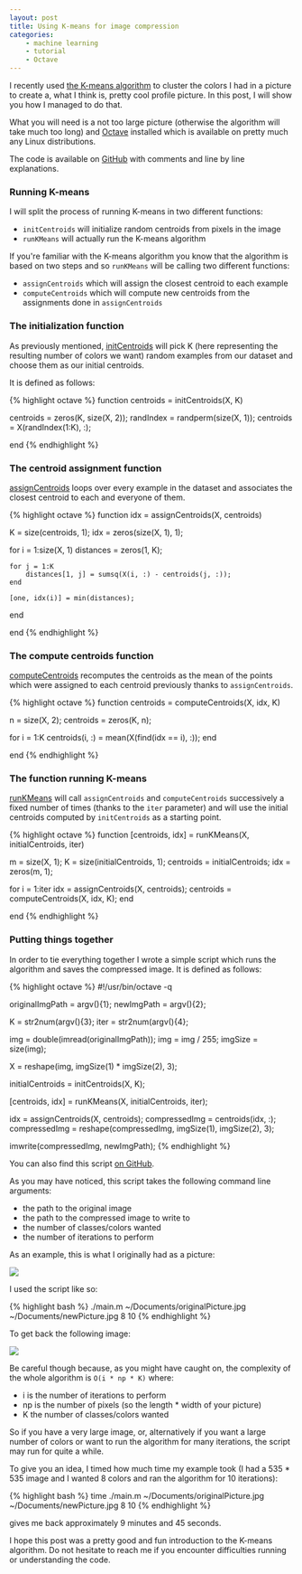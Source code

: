 ```yaml
---
layout: post
title: Using K-means for image compression
categories:
    - machine learning
    - tutorial
    - Octave
---
```


I recently used [the K-means algorithm](http://en.wikipedia.org/wiki/K-means_clustering)
to cluster the colors I had in a picture to create a, what I think is,
pretty cool profile picture. In this post, I will show you how I managed to do
that.

What you will need is a not too large picture (otherwise the algorithm will take
much too long) and [Octave](http://www.gnu.org/software/octave/) installed which
is available on pretty much any Linux distributions.

The code is available on [GitHub](https://github.com/BenFradet/KMeansPost) with
comments and line by line explanations.

### Running K-means

I will split the process of running K-means in two different functions:

  - `initCentroids` will initialize random centroids from pixels in the image
  - `runKMeans` will actually run the K-means algorithm

If you're familiar with the K-means algorithm you know that the algorithm is
based on two steps and so `runKMeans` will be calling two different
functions:

  - `assignCentroids` which will assign the closest centroid to each
example
  - `computeCentroids` which will compute new centroids from the assignments
done in `assignCentroids`

### The initialization function

As previously mentioned,
[initCentroids](https://github.com/BenFradet/KMeansPost/blob/master/initCentroids.m)
will pick K (here representing the resulting number of colors we want) random
examples from our dataset and choose them as our initial centroids.

It is defined as follows:

{% highlight octave %}
function centroids = initCentroids(X, K)

centroids = zeros(K, size(X, 2));
randIndex = randperm(size(X, 1));
centroids = X(randIndex(1:K), :);

end
{% endhighlight %}

### The centroid assignment function

[assignCentroids](https://github.com/BenFradet/KMeansPost/blob/master/assignCentroids.m)
loops over every example in the dataset and associates the closest centroid to
each and everyone of them.

{% highlight octave %}
function idx = assignCentroids(X, centroids)

K = size(centroids, 1);
idx = zeros(size(X, 1), 1);

for i = 1:size(X, 1)
    distances = zeros(1, K);

    for j = 1:K
        distances[1, j] = sumsq(X(i, :) - centroids(j, :));
    end

    [one, idx(i)] = min(distances);
end

end
{% endhighlight %}

### The compute centroids function

[computeCentroids](https://github.com/BenFradet/KMeansPost/blob/master/computeCentroids.m)
recomputes the centroids as the mean of the points which were assigned to each
centroid previously thanks to `assignCentroids`.

{% highlight octave %}
function centroids = computeCentroids(X, idx, K)

n = size(X, 2);
centroids = zeros(K, n);

for i = 1:K
    centroids(i, :) = mean(X(find(idx == i), :));
end

end
{% endhighlight %}

### The function running K-means

[runKMeans](https://github.com/BenFradet/KMeansPost/blob/master/runKMeans.m)
will call `assignCentroids` and `computeCentroids` successively a fixed number
of times (thanks to the `iter` parameter) and will use the initial centroids
computed by `initCentroids` as a starting point.

{% highlight octave %}
function [centroids, idx] = runKMeans(X, initialCentroids, iter)

m = size(X, 1);
K = size(initialCentroids, 1);
centroids = initialCentroids;
idx = zeros(m, 1);

for i = 1:iter
    idx = assignCentroids(X, centroids);
    centroids = computeCentroids(X, idx, K);
end

end
{% endhighlight %}

### Putting things together

In order to tie everything together I wrote a simple script which runs the
algorithm and saves the compressed image. It is defined as follows:

{% highlight octave %}
#!/usr/bin/octave -q

originalImgPath = argv(){1};
newImgPath = argv(){2};

K = str2num(argv(){3};
iter = str2num(argv(){4};

img = double(imread(originalImgPath));
img = img / 255;
imgSize = size(img);

X = reshape(img, imgSize(1) * imgSize(2), 3);

initialCentroids = initCentroids(X, K);

[centroids, idx] = runKMeans(X, initialCentroids, iter);

idx = assignCentroids(X, centroids);
compressedImg = centroids(idx, :);
compressedImg = reshape(compressedImg, imgSize(1), imgSize(2), 3);

imwrite(compressedImg, newImgPath);
{% endhighlight %}

You can also find this script [on GitHub](https://github.com/BenFradet/KMeansPost/blob/master/main.m).

As you may have noticed, this script takes the following command line arguments:

  - the path to the original image
  - the path to the compressed image to write to
  - the number of classes/colors wanted
  - the number of iterations to perform

As an example, this is what I originally had as a picture:

![](/images/originalPicture.jpg)

I used the script like so:

{% highlight bash %}
./main.m ~/Documents/originalPicture.jpg ~/Documents/newPicture.jpg 8 10
{% endhighlight %}

To get back the following image:

![](/images/newPicture.png)

Be careful though because, as you might have caught on, the complexity of the
whole algorithm is `O(i * np * K)` where:

  - i is the number of iterations to perform
  - np is the number of pixels (so the length * width of your picture)
  - K the number of classes/colors wanted

So if you have a very large image, or, alternatively if you want a large number
of colors or want to run the algorithm for many iterations, the script may
run for quite a while.

To give you an idea, I timed how much time my example took (I had a 535 * 535
image and I wanted 8 colors and ran the algorithm for 10 iterations):

{% highlight bash %}
time ./main.m ~/Documents/originalPicture.jpg ~/Documents/newPicture.jpg 8 10
{% endhighlight %}

gives me back approximately 9 minutes and 45 seconds.

I hope this post was a pretty good and fun introduction to the K-means
algorithm. Do not hesitate to reach me if you encounter difficulties running or
understanding the code.
